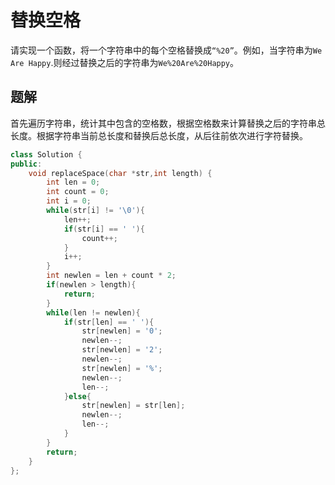 # 替换空格

请实现一个函数，将一个字符串中的每个空格替换成`“%20”`。例如，当字符串为`We Are Happy`.则经过替换之后的字符串为`We%20Are%20Happy`。

## 题解

首先遍历字符串，统计其中包含的空格数，根据空格数来计算替换之后的字符串总长度。根据字符串当前总长度和替换后总长度，从后往前依次进行字符替换。

```cpp
class Solution {
public:
    void replaceSpace(char *str,int length) {
        int len = 0;
        int count = 0;
        int i = 0;
        while(str[i] != '\0'){
            len++;
            if(str[i] == ' '){
                count++;
            }
            i++;
        }
        int newlen = len + count * 2;
        if(newlen > length){
            return;
        }
        while(len != newlen){
            if(str[len] == ' '){
                str[newlen] = '0';
                newlen--;
                str[newlen] = '2';
                newlen--;
                str[newlen] = '%';
                newlen--;
                len--;
            }else{
                str[newlen] = str[len];
                newlen--;
                len--;
            }
        }
        return;
    }
};
```
